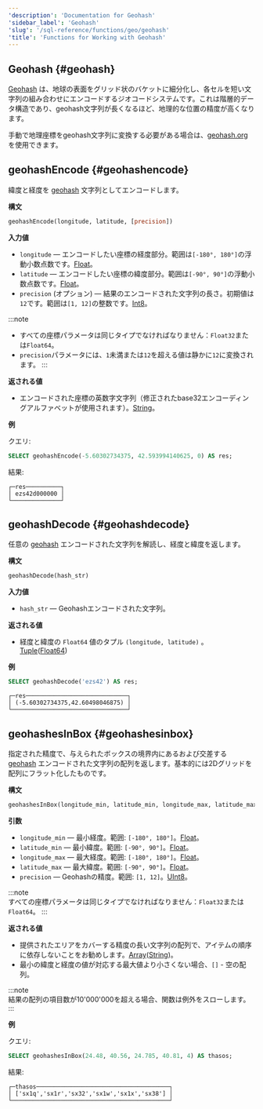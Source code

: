 ```yaml
---
'description': 'Documentation for Geohash'
'sidebar_label': 'Geohash'
'slug': '/sql-reference/functions/geo/geohash'
'title': 'Functions for Working with Geohash'
---
```




## Geohash {#geohash}

[Geohash](https://en.wikipedia.org/wiki/Geohash) は、地球の表面をグリッド状のバケットに細分化し、各セルを短い文字列の組み合わせにエンコードするジオコードシステムです。これは階層的データ構造であり、geohash文字列が長くなるほど、地理的な位置の精度が高くなります。

手動で地理座標をgeohash文字列に変換する必要がある場合は、[geohash.org](http://geohash.org/) を使用できます。

## geohashEncode {#geohashencode}

緯度と経度を [geohash](#geohash) 文字列としてエンコードします。

**構文**

```sql
geohashEncode(longitude, latitude, [precision])
```

**入力値**

- `longitude` — エンコードしたい座標の経度部分。範囲は`[-180°, 180°]`の浮動小数点数です。[Float](../../data-types/float.md)。
- `latitude` — エンコードしたい座標の緯度部分。範囲は`[-90°, 90°]`の浮動小数点数です。[Float](../../data-types/float.md)。
- `precision` (オプション) — 結果のエンコードされた文字列の長さ。初期値は`12`です。範囲は`[1, 12]`の整数です。[Int8](../../data-types/int-uint.md)。

:::note
- すべての座標パラメータは同じタイプでなければなりません：`Float32`または`Float64`。
- `precision`パラメータには、`1`未満または`12`を超える値は静かに`12`に変換されます。
:::

**返される値**

- エンコードされた座標の英数字文字列（修正されたbase32エンコーディングアルファベットが使用されます）。[String](../../data-types/string.md)。

**例**

クエリ:

```sql
SELECT geohashEncode(-5.60302734375, 42.593994140625, 0) AS res;
```

結果:

```text
┌─res──────────┐
│ ezs42d000000 │
└──────────────┘
```

## geohashDecode {#geohashdecode}

任意の [geohash](#geohash) エンコードされた文字列を解読し、経度と緯度を返します。

**構文**

```sql
geohashDecode(hash_str)
```

**入力値**

- `hash_str` — Geohashエンコードされた文字列。

**返される値**

- 経度と緯度の `Float64` 値のタプル `(longitude, latitude)` 。[Tuple](../../data-types/tuple.md)([Float64](../../data-types/float.md))

**例**

```sql
SELECT geohashDecode('ezs42') AS res;
```

```text
┌─res─────────────────────────────┐
│ (-5.60302734375,42.60498046875) │
└─────────────────────────────────┘
```

## geohashesInBox {#geohashesinbox}

指定された精度で、与えられたボックスの境界内にあるおよび交差する [geohash](#geohash) エンコードされた文字列の配列を返します。基本的には2Dグリッドを配列にフラット化したものです。

**構文**

```sql
geohashesInBox(longitude_min, latitude_min, longitude_max, latitude_max, precision)
```

**引数**

- `longitude_min` — 最小経度。範囲: `[-180°, 180°]`。[Float](../../data-types/float.md)。
- `latitude_min` — 最小緯度。範囲: `[-90°, 90°]`。[Float](../../data-types/float.md)。
- `longitude_max` — 最大経度。範囲: `[-180°, 180°]`。[Float](../../data-types/float.md)。
- `latitude_max` — 最大緯度。範囲: `[-90°, 90°]`。[Float](../../data-types/float.md)。
- `precision` — Geohashの精度。範囲: `[1, 12]`。[UInt8](../../data-types/int-uint.md)。

:::note    
すべての座標パラメータは同じタイプでなければなりません：`Float32`または`Float64`。
:::

**返される値**

- 提供されたエリアをカバーする精度の長い文字列の配列で、アイテムの順序に依存しないことをお勧めします。[Array](../../data-types/array.md)([String](../../data-types/string.md))。
- 最小の緯度と経度の値が対応する最大値より小さくない場合、`[]` - 空の配列。

:::note    
結果の配列の項目数が10'000'000を超える場合、関数は例外をスローします。
:::

**例**

クエリ:

```sql
SELECT geohashesInBox(24.48, 40.56, 24.785, 40.81, 4) AS thasos;
```

結果:

```text
┌─thasos──────────────────────────────────────┐
│ ['sx1q','sx1r','sx32','sx1w','sx1x','sx38'] │
└─────────────────────────────────────────────┘
```
